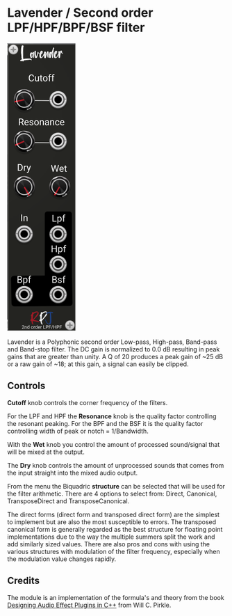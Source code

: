# Lavender / Second order LPF/HPF/BPF/BSF filter <a name="lavender"></a>
![lavender image](./lavender.png)

Lavender is a Polyphonic second order Low-pass, High-pass, Band-pass and Band-stop filter. The DC gain is normalized to 0.0 dB resulting in peak gains that are greater than unity. A Q of 20  produces a peak gain of ~25 dB or a raw gain of ~18; at this gain, a signal can easily be clipped. 

## Controls
**Cutoff** knob controls the corner frequency of the filters.

For the LPF and HPF the **Resonance** knob is the quality factor controlling the resonant peaking. For the BPF and the BSF it is the quality factor controlling width of peak or notch = 1/Bandwidth.

With the **Wet** knob you control the amount of processed sound/signal that will be mixed at the output.

The **Dry** knob controls the amount of unprocessed sounds that comes from the input straight into the mixed audio output.

From the menu the Biquadric **structure** can be selected that will be used for the filter arithmetic. There are 4 options to select from: Direct, Canonical, TransposeDirect and TransposeCanonical.

The direct forms (direct form and transposed direct form) are the simplest to implement but are also the  most susceptible to errors. The transposed canonical form is generally regarded as the best structure 
for floating point implementations due to the way the multiple summers split the work and add similarly sized values. There are also pros and cons with using the various structures with modulation  of the filter frequency, especially when the modulation value changes rapidly. 

## Credits
The module is an implementation of the formula's and theory from the book [Designing Audio Effect Plugins in C++](https://www.amazon.co.uk/Designing-Software-Synthesizer-Plugins-Audio/dp/0367510464) from Will C. Pirkle.
